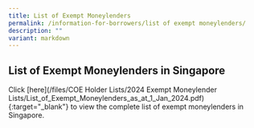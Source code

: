 ```yaml
---
title: List of Exempt Moneylenders
permalink: /information-for-borrowers/list of exempt moneylenders/
description: ""
variant: markdown
---
```

List of Exempt Moneylenders in Singapore
---
Click [here](/files/COE Holder Lists/2024 Exempt Moneylender Lists/List_of_Exempt_Moneylenders_as_at_1_Jan_2024.pdf){:target="_blank"} to view the complete list of exempt moneylenders in Singapore.